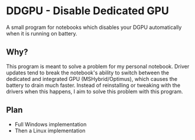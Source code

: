 # DDGPU - Disable Dedicated GPU

A small program for notebooks which disables your DGPU automatically when it is running on battery.

## Why?

This program is meant to solve a problem for my personal notebook. Driver updates tend to break the notebook's ability to switch between the dedicated and integrated GPU (MSHybrid/Optimus), which causes the battery to drain much faster. Instead of reinstalling or tweaking with the drivers when this happens, I aim to solve this problem with this program.

## Plan

- Full Windows implementation
- Then a Linux implementation
